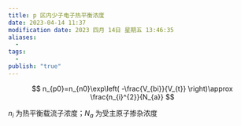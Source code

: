 ```yaml
---
title: p 区内少子电子热平衡浓度
date: 2023-04-14 11:37
modification date: 2023 四月 14日 星期五 13:46:35
aliases:
  - 
tags:
  - 
publish: "true"
---
```

$$
n_{p0}=n_{n0}\exp\left( -\frac{V_{bi}}{V_{t}} \right)\approx \frac{n_{i}^{2}}{N_{a}}
$$

$n_i$ 为热平衡载流子浓度；$N_{a}$ 为受主原子掺杂浓度